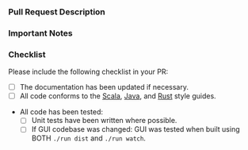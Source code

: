 ### Pull Request Description

<!--
- Please describe the nature of your PR here, as well as the motivation for it.
- If it fixes an open issue, please mention that issue number here.
-->

### Important Notes

<!--
- Mention important elements of the design.
- Mention any notable changes to APIs.
-->

### Checklist

Please include the following checklist in your PR:

- [ ] The documentation has been updated if necessary.
- [ ] All code conforms to the [Scala](https://github.com/enso-org/enso/blob/develop/docs/style-guide/scala.md), [Java](https://github.com/enso-org/enso/blob/develop/docs/style-guide/java.md), and [Rust](https://github.com/enso-org/enso/blob/develop/docs/style-guide/rust.md) style guides.
- All code has been tested:
  - [ ] Unit tests have been written where possible.
  - [ ] If GUI codebase was changed: GUI was tested when built using BOTH `./run dist` and `./run watch`.
